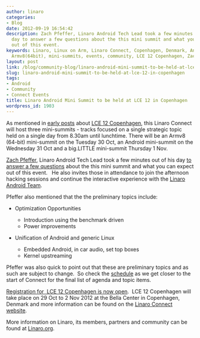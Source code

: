 ```yaml
---
author: linaro
categories:
- Blog
date: 2012-09-19 16:54:42
description: Zach Pfeffer, Linaro Android Tech Lead took a few minutes out of his
  day to answer a few questions about the this mini summit and what you can expect
  out of this event.
keywords: Linaro, Linux on Arm, Linaro Connect, Copenhagen, Denmark, Android, big.LITTLE,
  Armv8(64bit), mini-summits, events, community, LCE 12 Copenhagen, Zach Pfeffer
layout: post
link: /blog/community-blog/linaro-android-mini-summit-to-be-held-at-lce-12-in-copenhagen/
slug: linaro-android-mini-summit-to-be-held-at-lce-12-in-copenhagen
tags:
- Android
- Community
- Connect Events
title: Linaro Android Mini Summit to be held at LCE 12 in Copenhagen
wordpress_id: 1903
---
```


As mentioned in [early posts](/blog/linaro-android-armv864bit-and-big-little-mini-summits-to-be-held-at-lce-12-copenhagen/) about [LCE 12 Copenhagen](https://connect.linaro.org/resources/), this Linaro Connect will host three mini-summits - tracks focused on a single strategic topic held on a single day from 8.30am until lunchtime. There will be an Armv8 (64-bit) mini-summit on the Tuesday 30 Oct, an Android mini-summit on the Wednesday 31 Oct and a big.LITTLE mini-summit Thursday 1 Nov.


[Zach Pfeffer](/about/), Linaro Android Tech Lead took a few minutes out of his day [to answer a few questions](https://www.youtube.com/watch?v=mN3XqjlA-4k) about the this mini summit and what you can expect out of this event.   He also invites those in attendance to join the afternoon hacking sessions and continue the interactive experience with the [Linaro Android Team](https://wiki-archive.linaro.org/Platform/Android).

Pfeffer also mentioned that the the preliminary topics include:

  * Optimization Opportunities
    * Introduction using the benchmark driven
    * Power improvements

  * Unification of Android and generic Linux
    * Embedded Android, in car audio, set top boxes
    * Kernel upstreaming


Pfeffer was also quick to point out that these are preliminary topics and as such are subject to change.  So check the [schedule](https://connect.linaro.org/resources/#schedule) as we get closer to the start of Connect for the final list of agenda and topic items.

[Registration for  LCE 12 Copenhagen is now open](https://connect.linaro.org/register/).  LCE 12 Copenhagen will take place on 29 Oct to 2 Nov 2012 at the Bella Center in Copenhagen, Denmark and more information can be found on the [Linaro Connect website](https://connect.linaro.org/resources/).

More information on Linaro, its members, partners and community can be found at [Linaro.org](/).
